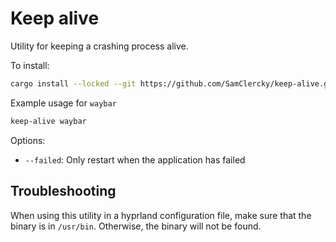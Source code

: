 # Keep alive

Utility for keeping a crashing process alive.

To install:
```bash
cargo install --locked --git https://github.com/SamClercky/keep-alive.git
```

Example usage for `waybar`
```bash
keep-alive waybar
```

Options:
* `--failed`: Only restart when the application has failed

## Troubleshooting

When using this utility in a hyprland configuration file, make sure that the binary is in `/usr/bin`.
Otherwise, the binary will not be found.
